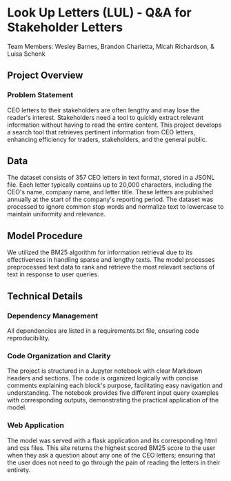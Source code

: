 # Look Up Letters (LUL) - Q&A for Stakeholder Letters
Team Members:
Wesley Barnes, 
Brandon Charletta, 
Micah Richardson, &
Luisa Schenk

## Project Overview
### Problem Statement
CEO letters to their stakeholders are often lengthy and may lose the reader's interest. Stakeholders need a tool to quickly extract relevant information without having to read the entire content. This project develops a search tool that retrieves pertinent information from CEO letters, enhancing efficiency for traders, stakeholders, and the general public.

## Data
The dataset consists of 357 CEO letters in text format, stored in a JSONL file. Each letter typically contains up to 20,000 characters, including the CEO's name, company name, and letter title. These letters are published annually at the start of the company's reporting period. The dataset was processed to ignore common stop words and normalize text to lowercase to maintain uniformity and relevance.

## Model Procedure
We utilized the BM25 algorithm for information retrieval due to its effectiveness in handling sparse and lengthy texts. The model processes preprocessed text data to rank and retrieve the most relevant sections of text in response to user queries.

## Technical Details
### Dependency Management
All dependencies are listed in a requirements.txt file, ensuring code reproducibility.

### Code Organization and Clarity
The project is structured in a Jupyter notebook with clear Markdown headers and sections. The code is organized logically with concise comments explaining each block's purpose, facilitating easy navigation and understanding. The notebook provides five different input query examples with corresponding outputs, demonstrating the practical application of the model.

### Web Application
The model was served with a flask application and its corresponding html and css files. This site returns the highest scored BM25 score to the user when they ask a question about any one of the CEO letters; ensuring that the user does not need to go through the pain of reading the letters in their entirety.



